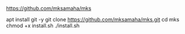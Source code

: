https://github.com/mksamaha/mks

apt install git -y
git clone https://github.com/mksamaha/mks.git
cd mks
chmod +x install.sh
./install.sh
